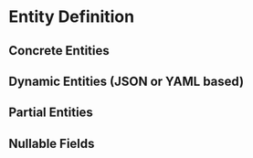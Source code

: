 # Entity Definition




## Concrete Entities




## Dynamic Entities (JSON or YAML based)


## Partial Entities




## Nullable Fields

